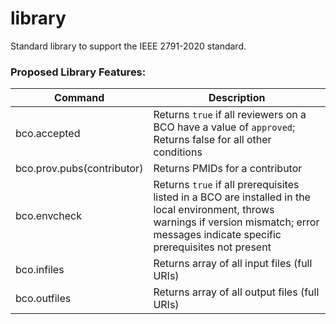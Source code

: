 # library
Standard library to support the IEEE 2791-2020 standard.

### Proposed Library Features:

| Command | Description |
----------| ------------|
| bco.accepted | Returns `true` if all reviewers on a BCO have a value of `approved`; Returns false for all other conditions |
| bco.prov.pubs(contributor) | Returns PMIDs for a contributor |
| bco.envcheck | Returns `true` if all prerequisites listed in a BCO are installed in the local environment, throws warnings if version mismatch; error messages indicate specific prerequisites not present |
| bco.infiles | Returns array of all input files (full URIs) |
| bco.outfiles | Returns array of all output files (full URIs) |
